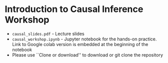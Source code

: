 # Introduction to Causal Inference Workshop

- `causal_slides.pdf` - Lecture slides
- `causal_workshop.ipynb` - Jupyter notebook for the hands-on practice. Link to Google colab version is embedded at the beginning of the notebook
- Please use ``Clone or download'' to download or git clone the repository
